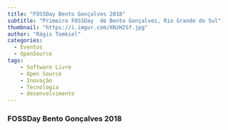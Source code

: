 ```yaml
---
title: "FOSSDay Bento Gonçalves 2018"
subtitle: "Primeiro FOSSDay  de Bento Gonçalves, Rio Grande do Sul"
thumbnail: "https://i.imgur.com/XNzH2Sf.jpg"
author: "Rágis Tomkiel"
categories:
  - Eventos
  - OpenSource
tags:
    - Software Livre
    - Open Source
    - Inovação
    - Tecnologia
    - desenvolvimento
---
```


### FOSSDay Bento Gonçalves 2018